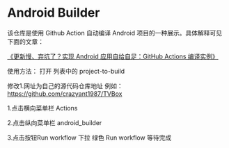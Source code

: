 # Android Builder

该仓库是使用 Github Action 自动编译 Android 项目的一种展示。具体解释可见下面的文章：

[《更新慢、弃坑了？实现 Android 应用自给自足：GitHub Actions 编译实例》](https://sspai.com/post/70427)

使用方法：
打开 列表中的 project-to-build 

修改1.网址为自己的源代码仓库地址 例如：https://github.com/crazyant1987/TVBox 

1.点击横向菜单栏 Actions

2.点击纵向菜单栏 android_builder

3.点击按钮Run workflow 下拉 绿色 Run workflow 等待完成

